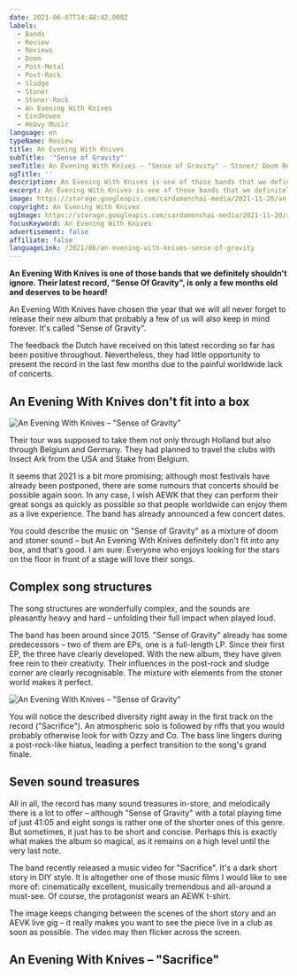 ```yaml
---
date: 2021-06-07T14:48:42.000Z
labels:
  - Bands
  - Review
  - Reviews
  - Doom
  - Post-Metal
  - Post-Rock
  - Sludge
  - Stoner
  - Stoner-Rock
  - An Evening With Knives
  - Eindhoven
  - Heavy Music
language: en
typeName: Review
title: An Evening With Knives
subTitle: '"Sense of Gravity"'
seoTitle: An Evening With Knives – "Sense of Gravity" – Stoner/ Doom Review
ogTitle: ''
description: An Evening With Knives is one of those bands that we definitely shouldn't ignore. Their latest record, "Sense Of Gravity", is only a few months old and deserves to be heard!
excerpt: An Evening With Knives is one of those bands that we definitely shouldn't ignore. Their latest record, "Sense Of Gravity", is only a few months old and deserves to be heard! An Evening With Knives have chosen the year that we will all never forget to release their new album that probably a few of us will also keep in mind forever. It's called "Sense of Gravity".
image: https://storage.googleapis.com/cardamonchai-media/2021-11-20/an-evening-with-knives-jpg-imagine-080808_453e35_1024_768/640.webp
copyright: An Evening With Knives
ogImage: https://storage.googleapis.com/cardamonchai-media/2021-11-20/an-evening-with-knives-fb-jpg-imagine-080808_7a7064_1200_628/640.webp
focusKeyword: An Evening With Knives
advertisement: false
affiliate: false
languageLink: /2021/06/an-evening-with-knives-sense-of-gravity
---
```


**An Evening With Knives is one of those bands that we definitely shouldn't ignore. Their latest record, "Sense Of Gravity", is only a few months old and deserves to be heard!**

An Evening With Knives have chosen the year that we will all never forget to release their new album that probably a few of us will also keep in mind forever. It's called "Sense of Gravity".

The feedback the Dutch have received on this latest recording so far has been positive throughout. Nevertheless, they had little opportunity to present the record in the last few months due to the painful worldwide lack of concerts.

## An Evening With Knives don't fit into a box

![An Evening With Knives – "Sense of Gravity"](https://storage.googleapis.com/cardamonchai-media/2021-11-20/an-evening-with-knives-jpeg-imagine-180808_7e6d5d_1024_1024/640.webp 'An Evening With Knives – "Sense of Gravity"')

Their tour was supposed to take them not only through Holland but also through Belgium and Germany. They had planned to travel the clubs with Insect Ark from the USA and Stake from Belgium.

It seems that 2021 is a bit more promising; although most festivals have already been postponed, there are some rumours that concerts should be possible again soon. In any case, I wish AEWK that they can perform their great songs as quickly as possible so that people worldwide can enjoy them as a live experience. The band has already announced a few concert dates.

You could describe the music on "Sense of Gravity" as a mixture of doom and stoner sound – but An Evening With Knives definitely don't fit into any box, and that's good. I am sure: Everyone who enjoys looking for the stars on the floor in front of a stage will love their songs.

## Complex song structures

The song structures are wonderfully complex, and the sounds are pleasantly heavy and hard – unfolding their full impact when played loud.

The band has been around since 2015. "Sense of Gravity" already has some predecessors – two of them are EPs, one is a full-length LP. Since their first EP, the three have clearly developed. With the new album, they have given free rein to their creativity. Their influences in the post-rock and sludge corner are clearly recognisable. The mixture with elements from the stoner world makes it perfect.

![An Evening With Knives – "Sense of Gravity"](https://storage.googleapis.com/cardamonchai-media/2021-11-20/90869948-1530321057134485-4941586764285345792-o-1-jpg-imagine-085838_366851_1440_1440/640.webp 'An Evening With Knives – "Sense of Gravity"')

You will notice the described diversity right away in the first track on the record ("Sacrifice"). An atmospheric solo is followed by riffs that you would probably otherwise look for with Ozzy and Co. The bass line lingers during a post-rock-like hiatus, leading a perfect transition to the song's grand finale.

## Seven sound treasures

All in all, the record has many sound treasures in-store, and melodically there is a lot to offer – although "Sense of Gravity" with a total playing time of just 41:05 and eight songs is rather one of the shorter ones of this genre. But sometimes, it just has to be short and concise. Perhaps this is exactly what makes the album so magical, as it remains on a high level until the very last note.

The band recently released a music video for "Sacrifice". It's a dark short story in DIY style. It is altogether one of those music films I would like to see more of: cinematically excellent, musically tremendous and all-around a must-see. Of course, the protagonist wears an AEWK t-shirt.

The image keeps changing between the scenes of the short story and an AEVK live gig – it really makes you want to see the piece live in a club as soon as possible. The video may then flicker across the screen.

## An Evening With Knives – "Sacrifice"

<YouTube id="JkUV2Vuxh6M" />
